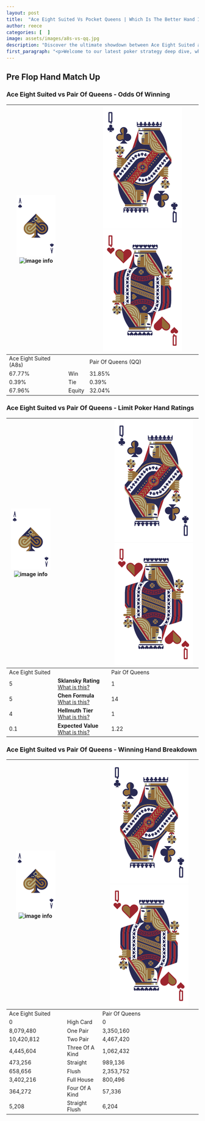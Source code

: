 ```yaml
---
layout: post
title:  "Ace Eight Suited Vs Pocket Queens | Which Is The Better Hand In Poker? A Complete Guide"
author: reece
categories: [  ]
image: assets/images/a8s-vs-qq.jpg
description: "Discover the ultimate showdown between Ace Eight Suited and Pair Of Queens in poker! Uncover the odds, strategies, and scenarios where one hand triumphs over the other. Get ready to up your poker game with this thrilling analysis."
first_paragraph: "<p>Welcome to our latest poker strategy deep dive, where we're pitting two distinct hands against each other in a high-stakes showdown: Ace Eight Suited vs Pair Of Queens.</p><p>In the dynamic world of poker, every decision counts, and knowing which hand holds the upper hand is key to your success at the table.</p><p>In this article, we'll dissect these two hands, explore the scenarios where one dominates the other, and equip you with the knowledge to make strategic choices that can tip the odds in your favor.</p><p>Get ready to unravel the intriguing dynamics of these poker hands and elevate your game to new heights.</p>"
---
```




[comment]: # (sp0)

## Pre Flop Hand Match Up

<div class="table hand-ratings" markdown="1"> 



### Ace Eight Suited vs Pair Of Queens - Odds Of Winning


    
| ![image info](assets/images/hand1/A.png) ![image info](assets/images/hand1/8s.png) |  | ![image info](assets/images/hand2/Q.png) ![image info](assets/images/hand2/Qo.png) |
| -------- | -------- | -------- |
| Ace Eight Suited (A8s) |  | Pair Of Queens (QQ) |
| 67.77% | Win | 31.85% |
| 0.39% | Tie | 0.39% |
| 67.96% | Equity | 32.04% |




[comment]: # (sp1)



### Ace Eight Suited vs Pair Of Queens - Limit Poker Hand Ratings


    
| ![image info](assets/images/hand1/A.png) ![image info](assets/images/hand1/8s.png) |  | ![image info](assets/images/hand2/Q.png) ![image info](assets/images/hand2/Qo.png) |
| -------- | -------- | -------- |
| Ace Eight Suited |  | Pair Of Queens |
| 5 | **Sklansky Rating** [What is this?](/sklansky-rating-explained) | 1 |
| 5 | **Chen Formula** [What is this?](/chen-formula-explained) | 14 |
| 4 | **Hellmuth Tier** [What is this?](/Hellmuth-tier-explained) | 1 |
| 0.1 | **Expected Value** [What is this?](/expected-value-explained) | 1.22 |




[comment]: # (sp2)



### Ace Eight Suited vs Pair Of Queens - Winning Hand Breakdown


    
| ![image info](assets/images/hand1/A.png) ![image info](assets/images/hand1/8s.png) |  | ![image info](assets/images/hand2/Q.png) ![image info](assets/images/hand2/Qo.png) |
| -------- | -------- | -------- |
| Ace Eight Suited |  | Pair Of Queens |
| 0 | High Card | 0 |
| 8,079,480 | One Pair | 3,350,160 |
| 10,420,812 | Two Pair | 4,467,420 |
| 4,445,604 | Three Of A Kind | 1,062,432 |
| 473,256 | Straight | 989,136 |
| 658,656 | Flush | 2,353,752 |
| 3,402,216 | Full House | 800,496 |
| 364,272 | Four Of A Kind | 57,336 |
| 5,208 | Straight Flush | 6,204 |




[comment]: # (sp3)



</div>

[comment]: # (sp4)



[comment]: # (sp5)

